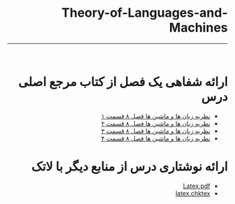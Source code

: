 
<div dir="rtl">

# Theory-of-Languages-and-Machines
---

<br>

# ارائه شفاهی یک فصل از کتاب مرجع اصلی درس

- [نظریه زبان ها و ماشین ها فصل ۸ قسمت ۱](http://m.aparat.com/v/mwVL3)
- [نظریه زبان ها و ماشین ها فصل ۸ قسمت ۲](http://m.aparat.com/v/TPBqk)
- [نظریه زبان ها و ماشین ها فصل ۸ قسمت ۳](http://m.aparat.com/v/Wq2de)
- [نظریه زبان ها و ماشین ها فصل ۸ قسمت ۴](http://m.aparat.com/v/Cpay0)

# ارائه نوشتاری درس از منابع دیگر با لاتک
- [Latex.pdf](https://github.com/mahi-hosseini/PNU_3991_AR/blob/main/theory_of_languages_and_machines/Finite_automata_73_76%20(1).pdf)
- [latex.chktex](https://github.com/mahi-hosseini/PNU_3991_AR/blob/main/theory_of_languages_and_machines/output.chktex)
